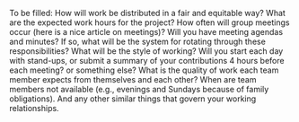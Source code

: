 To be filled:
How will work be distributed in a fair and equitable way?
What are the expected work hours for the project?
How often will group meetings occur (here is a nice article on meetings)?
Will you have meeting agendas and minutes? If so, what will be the system for rotating through these responsibilities?
What will be the style of working?
Will you start each day with stand-ups, or submit a summary of your contributions 4 hours before each meeting? or something else?
What is the quality of work each team member expects from themselves and each other?
When are team members not available (e.g., evenings and Sundays because of family obligations).
And any other similar things that govern your working relationships.
